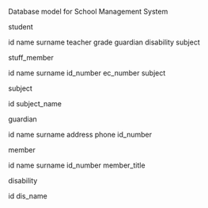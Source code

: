 Database  model for School Management System 

student 

id name  surname teacher grade guardian disability subject

stuff_member 

id name surname id_number ec_number subject

subject

id subject_name 

guardian 

id name surname address phone id_number 

member 

id name surname id_number member_title 

disability

id dis_name 

 
